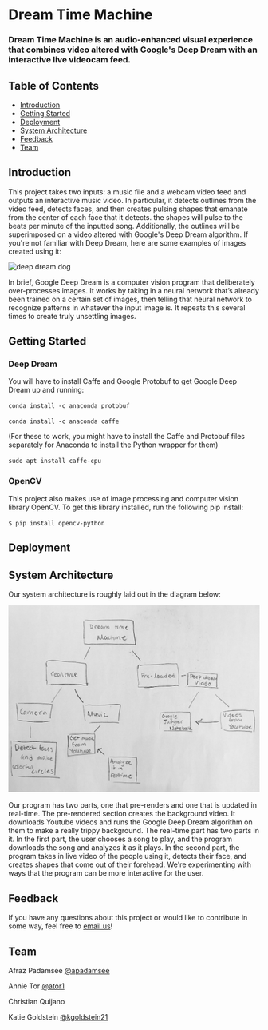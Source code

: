 # Dream Time Machine

### Dream Time Machine is an audio-enhanced visual experience that combines video altered with Google's Deep Dream with an interactive live videocam feed.

## Table of Contents
- [Introduction](#Introduction "Introduction")
- [Getting Started](#Getting-Started "Getting Started")  
- [Deployment](#Deployment "Deployment")
- [System Architecture](#System-Architecture "System Architecture")
- [Feedback](#Feedback "Feedback")
- [Team](#Team "Team")  

## Introduction
This project takes two inputs: a music file and a webcam video feed and outputs an interactive music video. In particular, it detects outlines from the video feed, detects faces, and then creates pulsing shapes that emanate from the center of each face that it detects. the shapes will pulse to the beats per minute of the inputted song. Additionally, the outlines will be superimposed on a video altered with Google's Deep Dream algorithm. If you're not familiar with Deep Dream, here are some examples of images created using it:

<img src="https://i.pinimg.com/originals/20/f6/82/20f6821fc2676529835c5064a3f7300b.jpg" alt="deep dream dog" width="500"/>

In brief, Google Deep Dream is a computer vision program that deliberately over-processes images. It works by taking in a neural network that’s already been trained on a certain set of images, then telling that neural network to recognize patterns in whatever the input image is. It repeats this several times to create truly unsettling images.


## Getting Started
### Deep Dream
You will have to install Caffe and Google Protobuf to get Google Deep Dream up and running:

  `conda install -c anaconda protobuf`

  `conda install -c anaconda caffe`

(For these to work, you might have to install the Caffe and Protobuf files separately for Anaconda to install the Python wrapper for them)

`sudo apt install caffe-cpu`

### OpenCV
This project also makes use of image processing and computer vision library OpenCV. To get this library installed, run the following pip install:

`$ pip install opencv-python`

## Deployment

## System Architecture
Our system architecture is roughly laid out in the diagram below:

![Image of System Architecture Diagram](https://github.com/kgoldstein21/Dream-Time-Machine/blob/master/systemarch1.jpg "system architecture diagram")

Our program has two parts, one that pre-renders and one that is updated in real-time. The pre-rendered section creates the background video. It downloads Youtube videos and runs the Google Deep Dream algorithm on
them to make a really trippy background. The real-time part has two parts in it. In the first part, the user chooses a song to play, and the program downloads the song and analyzes it as it plays. In the second part, the program takes in live video of the people using it, detects their face, and creates shapes that come out of their forehead. We're experimenting with ways that the program can be more interactive for the user. 

## Feedback
If you have any questions about this project or would like to contribute in some way, feel free to [email us](mailto:ator@olin.edu "ator@olin.edu")!

## Team
Afraz Padamsee [@apadamsee](https://github.com/apadamsee "Afraz's GitHub")

Annie Tor [@ator1](https://github.com/ator1 "Annie's GitHub")   

Christian Quijano

Katie Goldstein [@kgoldstein21](https://github.com/kgoldstein21 "Katie's GitHub")
